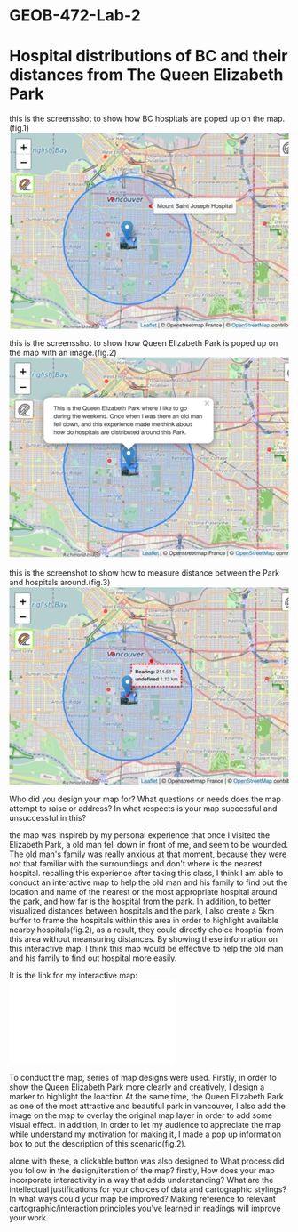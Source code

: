 # GEOB-472-Lab-2
# Hospital distributions of BC and their distances from The Queen Elizabeth Park


this is the screensshot to show how BC hospitals are poped up on the map.(fig.1)
![](Screen%20Shot%20for%20hospital%20pop%20up.png)

this is the screensshot to show how Queen Elizabeth Park is poped up on the map with an image.(fig.2)
![](Screen%20Shot%20for%20park%20pop%20up.png)

this is the screenshot to show how to measure distance between the Park and hospitals around.(fig.3)
![](Screen%20Shot%20for%20meansuring%20distance.png)

Who did you design your map for? What questions or needs does the map attempt to raise or address? In what respects is your map successful and unsuccessful in this?

the map was inspireb by my personal experience that once I visited the Elizabeth Park, a old man fell down in front of me, and seem to be wounded. The old man's family was really anxious at that moment, because they  were not that familiar with the surroundings and don't where is the nearest hospital. recalling this experience after taking this class, I think I am able to conduct an interactive map to help the old man and his family to find out the location and name of the nearest or the most appropriate hospital around the park, and how far is the hospital from the park. In addition, to better visualized distances between hospitals and the park, I also create a 5km buffer to frame the hospitals within this area in order to highlight available nearby hospitals(fig.2), as a result, they could directly choice hosptial from this area without meansuring distances. By showing these information on this interactive map, I think this map would be effective to help the old man and his family to find out hospital more easily. 

It is the link for my interactive map: 
![](GEOB472Lab2map.html)


To conduct the map, series of map designs were used. Firstly, in order to show the Queen Elizabeth Park more clearly and creatively, I design a marker to highlight the loaction At the same time, the Queen Elizabeth Park as one of the most attractive and beautiful park in vancouver, I also add the image on the map to overlay the original map layer in order to add some visual effect. In addition, in order to let my audience to appreciate the map while understand my motivation for making it, I made a pop up information box to put the description of this scenario(fig.2). 

alone with these, a clickable button was also designed to 
What process did you follow in the design/iteration of the map? 
firstly, 
How does your map incorporate interactivity in a way that adds understanding? 
What are the intellectual justifications for your choices of data and cartographic stylings?
In what ways could your map be improved? 
Making reference to relevant cartographic/interaction principles you've learned in readings will improve your work.
